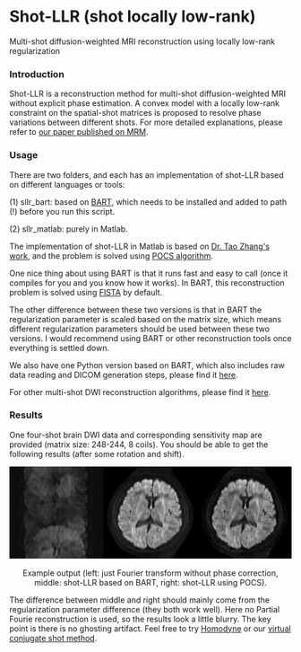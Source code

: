 # Shot-LLR (shot locally low-rank)
Multi-shot diffusion-weighted MRI reconstruction using locally low-rank regularization

### Introduction
Shot-LLR is a reconstruction method for multi-shot diffusion-weighted MRI without explicit phase estimation. A convex model with a locally low-rank constraint on the spatial-shot matrices is proposed to resolve phase variations between different shots. For more detailed explanations, please refer to [our paper published on MRM](https://onlinelibrary.wiley.com/doi/full/10.1002/mrm.27488).

### Usage
There are two folders, and each has an implementation of shot-LLR based on different languages or tools:

(1) sllr_bart: based on [BART](https://mrirecon.github.io/bart/), which needs to be installed and added to path (!) before you run this script. 

(2) sllr_matlab: purely in Matlab.

The implementation of shot-LLR in Matlab is based on [Dr. Tao Zhang's work](http://mrsrl.stanford.edu/~tao/software.html), and the problem is solved using [POCS algorithm](https://en.wikipedia.org/wiki/Projections_onto_convex_sets). 

One nice thing about using BART is that it runs fast and easy to call (once it compiles for you and you know how it works). In BART, this reconstruction problem is solved using [FISTA](https://people.rennes.inria.fr/Cedric.Herzet/Cedric.Herzet/Sparse_Seminar/Entrees/2012/11/12_A_Fast_Iterative_Shrinkage-Thresholding_Algorithmfor_Linear_Inverse_Problems_(A._Beck,_M._Teboulle)_files/Breck_2009.pdf) by default. 

The other difference between these two versions is that in BART the regularization parameter is scaled based on the matrix size, which means different regularization parameters should be used between these two versions. I would recommend using BART or other reconstruction tools once everything is settled down.

We also have one Python version based on BART, which also includes raw data reading and DICOM generation steps, please find it [here](). 

For other multi-shot DWI reconstruction algorithms, please find it [here]().

### Results
One four-shot brain DWI data and corresponding sensitivity map are provided (matrix size: 248-244, 8 coils). You should be able to get the following results (after some rotation and shift). 

<div align="center">
  <img = src="Results.png" width=“300px” />
  <p>Example output (left: just Fourier transform without phase correction, middle: shot-LLR based on BART, right: shot-LLR using POCS).</p>
</div>

The difference between middle and right should mainly come from the regularization parameter difference (they both work well). Here no Partial Fourie reconstruction is used, so the results look a little blurry. The key point is there is no ghosting artifact. Feel free to try [Homodyne](https://users.fmrib.ox.ac.uk/~karla/reading_group/lecture_notes/Recon_Pauly_read.pdf) or our [virtual conjugate shot method](https://onlinelibrary.wiley.com/doi/full/10.1002/mrm.27488).





